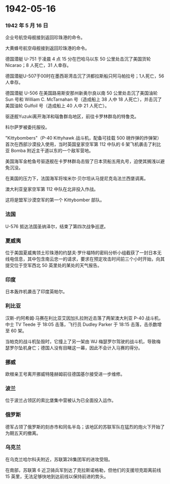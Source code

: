 # 1942-05-16

### 1942 年 5 月 16 日

企业号航空母舰接到返回珍珠港的命令。

大黄蜂号航空母舰接到返回珍珠港的命令。

德国潜艇 U-751 于凌晨 4 点 15 分在巴哈马以东 50 公里处击沉了美国货轮
Nicarao；8 人死亡，31 人幸存。

德国潜艇U-507于00时在墨西哥湾击沉了洪都拉斯船只阿马帕拉号；1人死亡，56人幸存。

德国潜艇 U-506 在美国路易斯安那州新奥尔良以南 50 公里处击沉了美国油轮
Sun 号和 William C. McTarnahan 号（造成船上 38 人中 18
人死亡），并击沉了美国油轮 Gulfoil 号（造成船上 40 人中 21 人死亡）。

驱逐舰Yuzuki离开海洋和瑙鲁群岛地区，前往卡罗林群岛的特鲁克。

科尔萨罗被委托服役。

"Kittybombers"（P-40 Kittyhawk 战斗机，配备可挂载 500
磅炸弹的炸弹架）首次在西部沙漠投入使用，当时英国皇家空军第 112 中队的 6
架飞机袭击了利比亚 Bomba 附近主干道以东的一个敌军营地。

美国海军金枪鱼号驱逐舰在卡罗林群岛击毁了日本货船五用丸号，迫使其搁浅以避免沉没。

在美国的压力下，法国海军将埃米尔·贝尔坦从马提尼克岛法兰西堡调离。

澳大利亚皇家空军第 112 中队在北非投入作战。

这将是盟军沙漠空军的第一个 Kittybomber 部队。

### 法国

U-576 抵达法国圣纳泽尔，结束了第四次战争巡逻。

### 夏威夷

位于美国夏威夷领土珍珠港的约瑟夫·罗什福特的密码分析小组截获了一封日本无线电信息，其中包含南云忠一的请求，要求在预定攻击时间前三个小时开始，向其提交位于空军西北
50 英里处的某处的天气报告。

### 印度

日本轰炸机袭击了印度英帕尔。

### 利比亚

汉斯-约阿希姆·马赛在利比亚艾因加扎拉附近击落了两架澳大利亚 P-40
战斗机，中士 TV Teede 于 18:05 击落，飞行员 Dudley Parker 于 18:15
击落，击杀数增至 60 架。

当帕克的战斗机坠毁时，它撞上了另一架由 WJ
梅瑟罗尔驾驶的战斗机，导致梅瑟罗尔坠机身亡；德国人没有目睹这一幕，因此不会计入马赛的得分。

### 挪威

欧根亲王号离开挪威特隆赫姆前往德国基尔接受进一步维修。

### 波兰

位于波兰占领区的索比堡集中营被认为已全面投入运作。

### 俄罗斯

德军占领了俄罗斯的刻赤市和同名半岛；该地区的苏联军队在猛烈的炮火下开始了为期五天的撤离。

### 乌克兰

在乌克兰哈尔科夫附近，苏联第28集团军的进攻受阻。

在南部，苏联第 6 近卫骑兵军到达了克拉斯诺格勒，但他们的支援坦克距离前线
15 英里，无法足够快地到达前线以保持前进的势头。